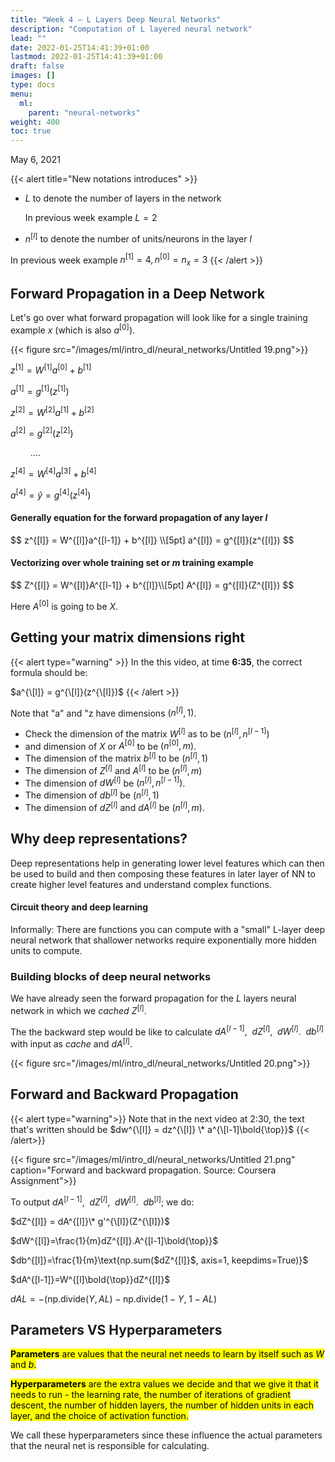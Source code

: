 ```yaml
---
title: "Week 4 — L Layers Deep Neural Networks"
description: "Computation of L layered neural network"
lead: ""
date: 2022-01-25T14:41:39+01:00
lastmod: 2022-01-25T14:41:39+01:00
draft: false
images: []
type: docs
menu:
  ml:
    parent: "neural-networks"
weight: 400
toc: true
---
```

May 6, 2021

{{< alert title="New notations introduces" >}}

- $L$ to denote the number of layers in the network
    
  In previous week example $L = 2$
- $n^{[l]}$ to denote the number of units/neurons in the layer $l$
   
In previous week example $n^{[1]} = 4, \, n^{[0]} = n_x = 3$
{{< /alert >}}

## Forward Propagation in a Deep Network

Let's go over what forward propagation will look like for a single training example $x$ (which is also $a^{[0]}$).

{{< figure src="/images/ml/intro_dl/neural_networks/Untitled 19.png">}}

$z^{[1]} = W^{[1]}a^{[0]}+b^{[1]}$

$a^{[1]} = g^{[1]}(z^{[1]})$

$z^{[2]} = W^{[2]}a^{[1]}+b^{[2]}$

$a^{[2]} = g^{[2]}(z^{[2]})$

$\qquad....$

$z^{[4]} = W^{[4]}a^{[3]} + b^{[4]}$

$a^{[4]} = \hat{y} = g^{[4]}(z^{[4]})$

#### Generally equation for the forward propagation of any layer $l$

<div>
$$
z^{[l]} = W^{[l]}a^{[l-1]} + b^{[l]} \\[5pt] a^{[l]} = g^{[l]}(z^{[l]})
$$
</div>

#### Vectorizing over whole training set or $m$ training example

<div>
$$
Z^{[l]} = W^{[l]}A^{[l-1]} + b^{[l]}\\[5pt] A^{[l]} = g^{[l]}(Z^{[l]})
$$
</div>

Here $A^{[0]}$ is going to be $X$.

## Getting your matrix dimensions right
{{< alert type="warning" >}}
In the this video, at time **6:35**, the correct formula should be:

$a^{\[l]} = g^{\[l]}(z^{\[l]})$
{{< /alert >}}

Note that "a" and "z have dimensions $(n^{[l]},1)$.

* Check the dimension of the matrix $W^{[l]}$ as to be $(n^{[l]}, n^{[l-1]})$
* and dimension of $X$ or $A^{[0]}$ to be $(n^{[0]}, m)$.
* The dimension of the matrix $b^{[l]}$ to be $(n^{[l]},1)$
* The dimension of $Z^{[l]}$ and $A^{[l]}$ to be $(n^{[l]}, m)$
* The dimension of $dW^{[l]}$ be $(n^{[l]}, n^{[l-1]})$.
* The dimension of $db^{[l]}$ be $(n^{[l]}, 1)$
* The dimension of $dZ^{[l]}$ and $dA^{[l]}$ be $(n^{[l]}, m )$.

## Why deep representations?

Deep representations help in generating lower level features which can then be used to build and then composing these features in later layer of NN to create higher level features and understand complex functions.

#### Circuit theory and deep learning

Informally: There are functions you can compute with a "small" L-layer deep neural network that shallower networks require exponentially more hidden units to compute.

### Building blocks of deep neural networks

We have already seen the forward propagation for the $L$ layers neural network in which we _cached_ $Z^{[l]}$.

The the backward step would be like to calculate $dA^{[l-1]},\enspace dZ^{[l]},\enspace dW^{[l]}.\enspace db^{[l]}$ with input as _cache_ and $dA^{[l]}$.

{{< figure src="/images/ml/intro_dl/neural_networks/Untitled 20.png">}}

## Forward and Backward Propagation
{{< alert type="warning">}}
Note that in the next video at 2:30, the text that's written should be $dw^{\[l]} = dz^{\[l]} \* a^{\[l-1]\bold{\top}}$
{{< /alert>}}

{{< figure src="/images/ml/intro_dl/neural_networks/Untitled 21.png" caption="Forward and backward propagation. Source: Coursera Assignment">}}


To output $dA^{[l-1]},\enspace dZ^{[l]},\enspace dW^{[l]}.\enspace db^{[l]}$; we do:

$dZ^{[l]} = dA^{[l]}\* g'^{\[l]}(Z^{\[l]})$

$dW^{[l]}=\frac{1}{m}dZ^{[l]}.A^{[l-1]\bold{\top}}$

$db^{[l]}=\frac{1}{m}\text{np.sum($dZ^{[l]}$, axis=1, keepdims=True)}$

$dA^{[l-1]}=W^{[l]\bold{\top}}dZ^{[l]}$

$dAL = -(\text{np.divide($Y, AL$)} - \text{np.divide($1-Y$, $1-AL$)}$

## Parameters VS Hyperparameters

<mark class="y">**Parameters** are values that the neural net needs to learn by itself such as $W$ and $b$.</mark>

<mark class="y">**Hyperparameters** are the extra values we decide and that we give it that it needs to run - the learning rate, the number of iterations of gradient descent, the number of hidden layers, the number of hidden units in each layer, and the choice of activation function.</mark>

We call these hyperparameters since these influence the actual parameters that the neural net is responsible for calculating.
